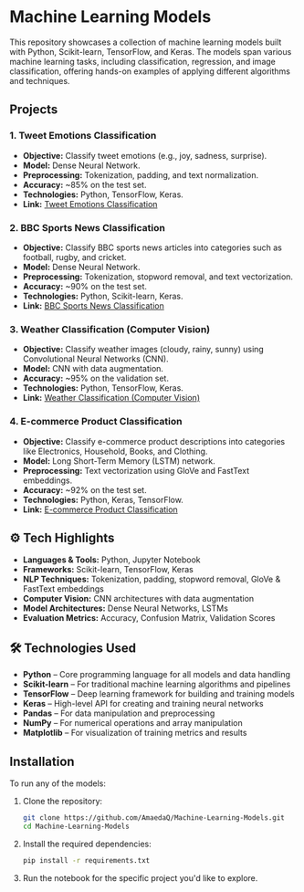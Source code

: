 
# Machine Learning Models

This repository showcases a collection of machine learning models built with Python, Scikit-learn, TensorFlow, and Keras. The models span various machine learning tasks, including classification, regression, and image classification, offering hands-on examples of applying different algorithms and techniques.

## Projects

### **1. Tweet Emotions Classification**
- **Objective:** Classify tweet emotions (e.g., joy, sadness, surprise).
- **Model:** Dense Neural Network.
- **Preprocessing:** Tokenization, padding, and text normalization.
- **Accuracy:** ~85% on the test set.
- **Technologies:** Python, TensorFlow, Keras.
- **Link:** [Tweet Emotions Classification](https://github.com/AmaedaQ/Machine-Learning-Models/tree/main/Tweet-Emotions-Classification)

### **2. BBC Sports News Classification**
- **Objective:** Classify BBC sports news articles into categories such as football, rugby, and cricket.
- **Model:** Dense Neural Network.
- **Preprocessing:** Tokenization, stopword removal, and text vectorization.
- **Accuracy:** ~90% on the test set.
- **Technologies:** Python, Scikit-learn, Keras.
- **Link:** [BBC Sports News Classification](https://github.com/AmaedaQ/Machine-Learning-Models/tree/main/BBC-Sports-News-Classification)

### **3. Weather Classification (Computer Vision)**
- **Objective:** Classify weather images (cloudy, rainy, sunny) using Convolutional Neural Networks (CNN).
- **Model:** CNN with data augmentation.
- **Accuracy:** ~95% on the validation set.
- **Technologies:** Python, TensorFlow, Keras.
- **Link:** [Weather Classification (Computer Vision)](https://github.com/AmaedaQ/Machine-Learning-Models/tree/main/Weather-Classification)

### **4. E-commerce Product Classification**
- **Objective:** Classify e-commerce product descriptions into categories like Electronics, Household, Books, and Clothing.
- **Model:** Long Short-Term Memory (LSTM) network.
- **Preprocessing:** Text vectorization using GloVe and FastText embeddings.
- **Accuracy:** ~92% on the test set.
- **Technologies:** Python, Keras, TensorFlow.
- **Link:** [E-commerce Product Classification](https://github.com/AmaedaQ/Machine-Learning-Models/tree/main/E-commerce-Product-Classification)

## ⚙️ Tech Highlights

- **Languages & Tools:** Python, Jupyter Notebook  
- **Frameworks:** Scikit-learn, TensorFlow, Keras  
- **NLP Techniques:** Tokenization, padding, stopword removal, GloVe & FastText embeddings  
- **Computer Vision:** CNN architectures with data augmentation  
- **Model Architectures:** Dense Neural Networks, LSTMs  
- **Evaluation Metrics:** Accuracy, Confusion Matrix, Validation Scores

## 🛠 Technologies Used

- **Python** – Core programming language for all models and data handling  
- **Scikit-learn** – For traditional machine learning algorithms and pipelines  
- **TensorFlow** – Deep learning framework for building and training models  
- **Keras** – High-level API for creating and training neural networks  
- **Pandas** – For data manipulation and preprocessing  
- **NumPy** – For numerical operations and array manipulation  
- **Matplotlib** – For visualization of training metrics and results

## Installation

To run any of the models:

1. Clone the repository:
   ```bash
   git clone https://github.com/AmaedaQ/Machine-Learning-Models.git
   cd Machine-Learning-Models
   ```

2. Install the required dependencies:
   ```bash
   pip install -r requirements.txt
   ```

3. Run the notebook for the specific project you'd like to explore.
```
